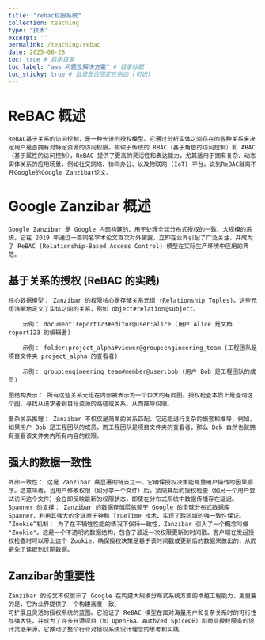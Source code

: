 ```yaml
---
title: "rebac权限系统"
collection: teaching
type: "技术"
excerpt: ''
permalink: /teaching/rebac
date: 2025-06-28
toc: true # 启用目录
toc_label: "aws 问题及解决方案" # 目录标题
toc_sticky: true # 目录是否固定在侧边 (可选)
---
```


# ReBAC 概述

    ReBAC基于关系的访问控制，是一种先进的授权模型。它通过分析实体之间存在的各种关系来决定用户是否拥有对特定资源的访问权限。相较于传统的 RBAC（基于角色的访问控制）和 ABAC（基于属性的访问控制），ReBAC 提供了更高的灵活性和表达能力，尤其适用于拥有复杂、动态实体关系的应用场景，例如社交网络、协同办公、以及物联网 (IoT) 平台。说到ReBAC就离不开Google的Google Zanzibar论文。

# Google Zanzibar 概述

    Google Zanzibar 是 Google 内部构建的、用于处理全球分布式授权的一致、大规模的系统。它在 2019 年通过一篇同名学术论文首次对外披露，立即在业界引起了广泛关注，并成为了 ReBAC (Relationship-Based Access Control) 模型在实际生产环境中应用的典范。

## 基于关系的授权 (ReBAC 的实践)

    核心数据模型： Zanzibar 的权限核心是存储关系元组 (Relationship Tuples)。这些元组清晰地定义了实体之间的关系，例如 object#relation@subject。

        示例： document:report123#editor@user:alice (用户 Alice 是文档 report123 的编辑者)

        示例： folder:project_alpha#viewer@group:engineering_team (工程团队是项目文件夹 project_alpha 的查看者)

        示例： group:engineering_team#member@user:bob (用户 Bob 是工程团队的成员)

    图结构表示： 所有这些关系元组在内部被表示为一个巨大的有向图。授权检查本质上是查询这个图，寻找从请求者到目标资源的路径或关系，从而推导权限。

    复杂关系推理： Zanzibar 不仅仅是简单的关系匹配，它还能进行复杂的嵌套和推导，例如，如果用户 Bob 是工程团队的成员，而工程团队是项目文件夹的查看者，那么 Bob 自然也就拥有查看该文件夹内所有内容的权限。

## 强大的数据一致性

    外部一致性： 这是 Zanzibar 最显著的特点之一。它确保授权决策能尊重用户操作的因果顺序。这意味着，当用户修改权限（如分享一个文件）后，紧随其后的授权检查（如另一个用户尝试访问这个文件）会立即反映最新的权限状态，即使在分布式系统中数据传播存在延迟。
    Spanner 的支撑： Zanzibar 的数据存储层依赖于 Google 的全球分布式数据库 Spanner，利用其强大的全球原子钟和 TrueTime 技术，实现了跨区域的强一致性保证。
    “Zookie”机制： 为了在不牺牲性能的情况下保持一致性，Zanzibar 引入了一个概念叫做 "Zookie"。这是一个不透明的数据结构，包含了最近一次权限更新的时间戳。客户端在发起授权检查时可以带上这个 Zookie，确保授权决策是基于该时间戳或更新后的数据来做出的，从而避免了读取到过期数据。

## Zanzibar的重要性

    Zanzibar 的论文不仅展示了 Google 在构建大规模分布式系统方面的卓越工程能力，更重要的是，它为业界提供了一个构建高度一致、
    可扩展且灵活的授权系统的蓝图。它验证了 ReBAC 模型在面对海量用户和复杂关系时的可行性与强大性，并成为了许多开源项目（如 OpenFGA、AuthZed SpiceDB）和商业授权服务的设计灵感来源。它推动了整个行业对授权系统设计理念的思考和实践。

